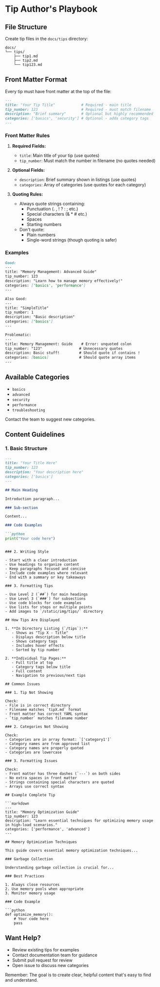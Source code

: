 # Tip Author's Playbook

## File Structure

Create tip files in the `docs/tips` directory:
```
docs/
└── tips/
    ├── tip1.md
    ├── tip2.md
    └── tip123.md
```

## Front Matter Format

Every tip must have front matter at the top of the file:

```markdown
---
title: "Your Tip Title"            # Required - main title
tip_number: 123                    # Required - must match filename
description: "Brief summary"       # Optional but highly recommended
categories: ['basics', 'security'] # Optional - adds category tags
---
```

### Front Matter Rules

1. **Required Fields:**
   - `title`: Main title of your tip (use quotes)
   - `tip_number`: Must match the number in filename (no quotes needed)

2. **Optional Fields:**
   - `description`: Brief summary shown in listings (use quotes)
   - `categories`: Array of categories (use quotes for each category)

3. **Quoting Rules:**
   - Always quote strings containing:
     - Punctuation (. , ! ? : ; etc.)
     - Special characters (& * # etc.)
     - Spaces
     - Starting numbers
   - Don't quote:
     - Plain numbers
     - Single-word strings (though quoting is safer)

### Examples

```markdown
Good:
---
title: "Memory Management: Advanced Guide"
tip_number: 123
description: "Learn how to manage memory effectively!"
categories: ['basics', 'performance']
---

Also Good:
---
title: "SimpleTitle"
tip_number: 1
description: "Basic description"
categories: ['basics']
---

Problematic:
---
title: Memory Management: Guide    # Error: unquoted colon
tip_number: "123"                 # Unnecessary quotes
description: Basic stuff!         # Should quote if contains !
categories: [basics]              # Should quote array items
---
```

## Available Categories

- `basics`
- `advanced`
- `security`
- `performance`
- `troubleshooting`

Contact the team to suggest new categories.

## Content Guidelines

### 1. Basic Structure

```markdown
---
title: "Your Title Here"
tip_number: 123
description: "Your description here"
categories: ['basics']
---

## Main Heading

Introduction paragraph...

### Sub-section

Content...

### Code Examples

```python
print("Your code here")
```
```

### 2. Writing Style

- Start with a clear introduction
- Use headings to organize content
- Keep paragraphs focused and concise
- Include code examples where relevant
- End with a summary or key takeaways

### 3. Formatting Tips

- Use Level 2 (`##`) for main headings
- Use Level 3 (`###`) for subsections
- Use code blocks for code examples
- Use lists for steps or multiple points
- Add images to `/static/img/tips/` directory

## How Tips Are Displayed

1. **In Directory Listing (`/tips`):**
   - Shows as "Tip X - Title"
   - Displays description below title
   - Shows category tags
   - Includes hover effects
   - Sorted by tip number

2. **Individual Tip Pages:**
   - Full title at top
   - Category tags below title
   - Full content
   - Navigation to previous/next tips

## Common Issues

### 1. Tip Not Showing

Check:
- File is in correct directory
- Filename matches `tipX.md` format
- Front matter has correct YAML syntax
- `tip_number` matches filename number

### 2. Categories Not Showing

Check:
- Categories are in array format: `['category1']`
- Category names are from approved list
- Category names are properly quoted
- Categories are lowercase

### 3. Formatting Issues

Check:
- Front matter has three dashes (`---`) on both sides
- No extra spaces in front matter
- Strings containing special characters are quoted
- Arrays use correct syntax

## Example Complete Tip

```markdown
---
title: "Memory Optimization Guide"
tip_number: 123
description: "Learn essential techniques for optimizing memory usage in high-load scenarios."
categories: ['performance', 'advanced']
---

## Memory Optimization Techniques

This guide covers essential memory optimization techniques...

### Garbage Collection

Understanding garbage collection is crucial for...

### Best Practices

1. Always close resources
2. Use memory pools when appropriate
3. Monitor memory usage

### Code Example

```python
def optimize_memory():
    # Your code here
    pass
```

## Want Help?

- Review existing tips for examples
- Contact documentation team for guidance
- Submit pull request for review
- Open issue to discuss new categories

Remember: The goal is to create clear, helpful content that's easy to find and understand.
